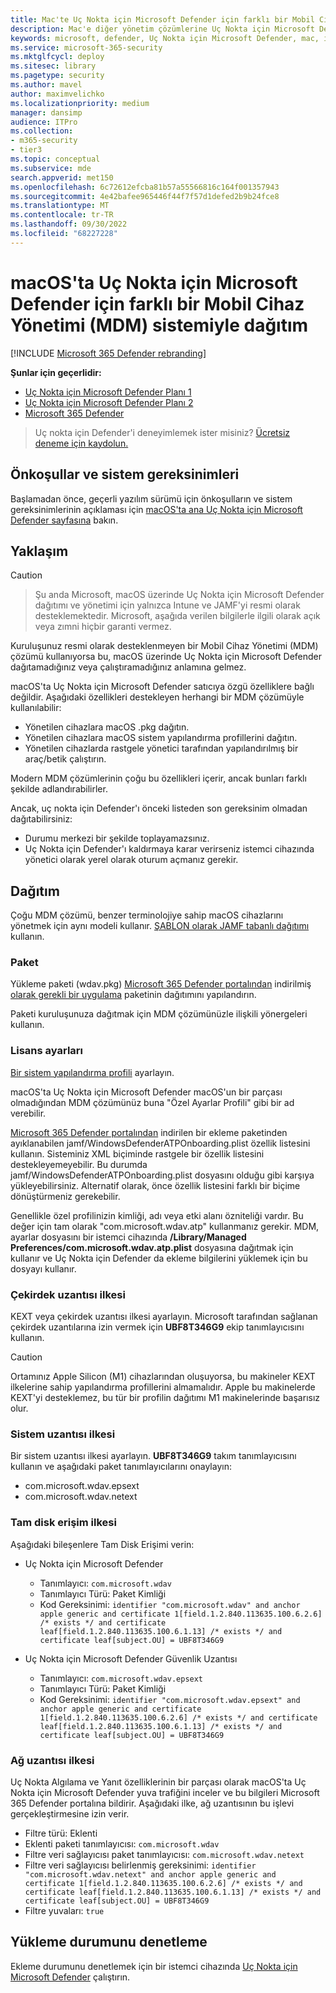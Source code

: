 ```yaml
---
title: Mac'te Uç Nokta için Microsoft Defender için farklı bir Mobil Cihaz Yönetimi (MDM) sistemiyle dağıtım
description: Mac'e diğer yönetim çözümlerine Uç Nokta için Microsoft Defender yükleyin.
keywords: microsoft, defender, Uç Nokta için Microsoft Defender, mac, installation, deploy, macos, catalina, mojave, high sierra
ms.service: microsoft-365-security
ms.mktglfcycl: deploy
ms.sitesec: library
ms.pagetype: security
ms.author: mavel
author: maximvelichko
ms.localizationpriority: medium
manager: dansimp
audience: ITPro
ms.collection:
- m365-security
- tier3
ms.topic: conceptual
ms.subservice: mde
search.appverid: met150
ms.openlocfilehash: 6c72612efcba81b57a55566816c164f001357943
ms.sourcegitcommit: 4e42bafee965446f44f7f57d1defed2b9b24fce8
ms.translationtype: MT
ms.contentlocale: tr-TR
ms.lasthandoff: 09/30/2022
ms.locfileid: "68227228"
---
```

# <a name="deployment-with-a-different-mobile-device-management-mdm-system-for-microsoft-defender-for-endpoint-on-macos"></a>macOS'ta Uç Nokta için Microsoft Defender için farklı bir Mobil Cihaz Yönetimi (MDM) sistemiyle dağıtım

[!INCLUDE [Microsoft 365 Defender rebranding](../../includes/microsoft-defender.md)]


**Şunlar için geçerlidir:**
- [Uç Nokta için Microsoft Defender Planı 1](https://go.microsoft.com/fwlink/p/?linkid=2154037)
- [Uç Nokta için Microsoft Defender Planı 2](https://go.microsoft.com/fwlink/p/?linkid=2154037)
- [Microsoft 365 Defender](https://go.microsoft.com/fwlink/?linkid=2118804)

> Uç nokta için Defender'i deneyimlemek ister misiniz? [Ücretsiz deneme için kaydolun.](https://signup.microsoft.com/create-account/signup?products=7f379fee-c4f9-4278-b0a1-e4c8c2fcdf7e&ru=https://aka.ms/MDEp2OpenTrial?ocid=docs-wdatp-investigateip-abovefoldlink)
 
## <a name="prerequisites-and-system-requirements"></a>Önkoşullar ve sistem gereksinimleri

Başlamadan önce, geçerli yazılım sürümü için önkoşulların ve sistem gereksinimlerinin açıklaması için [macOS'ta ana Uç Nokta için Microsoft Defender sayfasına](microsoft-defender-endpoint-mac.md) bakın.


## <a name="approach"></a>Yaklaşım

> [!CAUTION]

> Şu anda Microsoft, macOS üzerinde Uç Nokta için Microsoft Defender dağıtımı ve yönetimi için yalnızca Intune ve JAMF'yi resmi olarak desteklemektedir. Microsoft, aşağıda verilen bilgilerle ilgili olarak açık veya zımni hiçbir garanti vermez.

Kuruluşunuz resmi olarak desteklenmeyen bir Mobil Cihaz Yönetimi (MDM) çözümü kullanıyorsa bu, macOS üzerinde Uç Nokta için Microsoft Defender dağıtamadığınız veya çalıştıramadığınız anlamına gelmez.

macOS'ta Uç Nokta için Microsoft Defender satıcıya özgü özelliklere bağlı değildir. Aşağıdaki özellikleri destekleyen herhangi bir MDM çözümüyle kullanılabilir:

- Yönetilen cihazlara macOS .pkg dağıtın.
- Yönetilen cihazlara macOS sistem yapılandırma profillerini dağıtın.
- Yönetilen cihazlarda rastgele yönetici tarafından yapılandırılmış bir araç/betik çalıştırın.

Modern MDM çözümlerinin çoğu bu özellikleri içerir, ancak bunları farklı şekilde adlandırabilirler.

Ancak, uç nokta için Defender'ı önceki listeden son gereksinim olmadan dağıtabilirsiniz:

- Durumu merkezi bir şekilde toplayamazsınız.
- Uç Nokta için Defender'ı kaldırmaya karar verirseniz istemci cihazında yönetici olarak yerel olarak oturum açmanız gerekir.

## <a name="deployment"></a>Dağıtım

Çoğu MDM çözümü, benzer terminolojiye sahip macOS cihazlarını yönetmek için aynı modeli kullanır. [ŞABLON olarak JAMF tabanlı dağıtımı](mac-install-with-jamf.md) kullanın.

### <a name="package"></a>Paket

Yükleme paketi (wdav.pkg) [Microsoft 365 Defender portalından](mac-install-with-jamf.md) indirilmiş [olarak gerekli bir uygulama](mac-install-with-jamf.md) paketinin dağıtımını yapılandırın.

Paketi kuruluşunuza dağıtmak için MDM çözümünüzle ilişkili yönergeleri kullanın.

### <a name="license-settings"></a>Lisans ayarları

[Bir sistem yapılandırma profili](mac-install-with-jamf.md) ayarlayın. 

macOS'ta Uç Nokta için Microsoft Defender macOS'un bir parçası olmadığından MDM çözümünüz buna "Özel Ayarlar Profili" gibi bir ad verebilir.

[Microsoft 365 Defender portalından](mac-install-with-jamf.md) indirilen bir ekleme paketinden ayıklanabilen jamf/WindowsDefenderATPOnboarding.plist özellik listesini kullanın.
Sisteminiz XML biçiminde rastgele bir özellik listesini destekleyemeyebilir. Bu durumda jamf/WindowsDefenderATPOnboarding.plist dosyasını olduğu gibi karşıya yükleyebilirsiniz.
Alternatif olarak, önce özellik listesini farklı bir biçime dönüştürmeniz gerekebilir.

Genellikle özel profilinizin kimliği, adı veya etki alanı özniteliği vardır. Bu değer için tam olarak "com.microsoft.wdav.atp" kullanmanız gerekir.
MDM, ayarlar dosyasını bir istemci cihazında **/Library/Managed Preferences/com.microsoft.wdav.atp.plist** dosyasına dağıtmak için kullanır ve Uç Nokta için Defender da ekleme bilgilerini yüklemek için bu dosyayı kullanır.

### <a name="kernel-extension-policy"></a>Çekirdek uzantısı ilkesi

KEXT veya çekirdek uzantısı ilkesi ayarlayın. Microsoft tarafından sağlanan çekirdek uzantılarına izin vermek için **UBF8T346G9** ekip tanımlayıcısını kullanın.

> [!CAUTION]
> Ortamınız Apple Silicon (M1) cihazlarından oluşuyorsa, bu makineler KEXT ilkelerine sahip yapılandırma profillerini almamalıdır.
> Apple bu makinelerde KEXT'yi desteklemez, bu tür bir profilin dağıtımı M1 makinelerinde başarısız olur.

### <a name="system-extension-policy"></a>Sistem uzantısı ilkesi

Bir sistem uzantısı ilkesi ayarlayın. **UBF8T346G9** takım tanımlayıcısını kullanın ve aşağıdaki paket tanımlayıcılarını onaylayın:

- com.microsoft.wdav.epsext
- com.microsoft.wdav.netext

### <a name="full-disk-access-policy"></a>Tam disk erişim ilkesi

Aşağıdaki bileşenlere Tam Disk Erişimi verin:

- Uç Nokta için Microsoft Defender
    - Tanımlayıcı: `com.microsoft.wdav`
    - Tanımlayıcı Türü: Paket Kimliği
    - Kod Gereksinimi: `identifier "com.microsoft.wdav" and anchor apple generic and certificate 1[field.1.2.840.113635.100.6.2.6] /* exists */ and certificate leaf[field.1.2.840.113635.100.6.1.13] /* exists */ and certificate leaf[subject.OU] = UBF8T346G9`

- Uç Nokta için Microsoft Defender Güvenlik Uzantısı
    - Tanımlayıcı: `com.microsoft.wdav.epsext`
    - Tanımlayıcı Türü: Paket Kimliği
    - Kod Gereksinimi: `identifier "com.microsoft.wdav.epsext" and anchor apple generic and certificate 1[field.1.2.840.113635.100.6.2.6] /* exists */ and certificate leaf[field.1.2.840.113635.100.6.1.13] /* exists */ and certificate leaf[subject.OU] = UBF8T346G9`

### <a name="network-extension-policy"></a>Ağ uzantısı ilkesi

Uç Nokta Algılama ve Yanıt özelliklerinin bir parçası olarak macOS'ta Uç Nokta için Microsoft Defender yuva trafiğini inceler ve bu bilgileri Microsoft 365 Defender portalına bildirir. Aşağıdaki ilke, ağ uzantısının bu işlevi gerçekleştirmesine izin verir.

- Filtre türü: Eklenti
- Eklenti paketi tanımlayıcısı: `com.microsoft.wdav`
- Filtre veri sağlayıcısı paket tanımlayıcısı: `com.microsoft.wdav.netext`
- Filtre veri sağlayıcısı belirlenmiş gereksinimi: `identifier "com.microsoft.wdav.netext" and anchor apple generic and certificate 1[field.1.2.840.113635.100.6.2.6] /* exists */ and certificate leaf[field.1.2.840.113635.100.6.1.13] /* exists */ and certificate leaf[subject.OU] = UBF8T346G9`
- Filtre yuvaları: `true`

## <a name="check-installation-status"></a>Yükleme durumunu denetleme

Ekleme durumunu denetlemek için bir istemci cihazında [Uç Nokta için Microsoft Defender](mac-install-with-jamf.md) çalıştırın.
